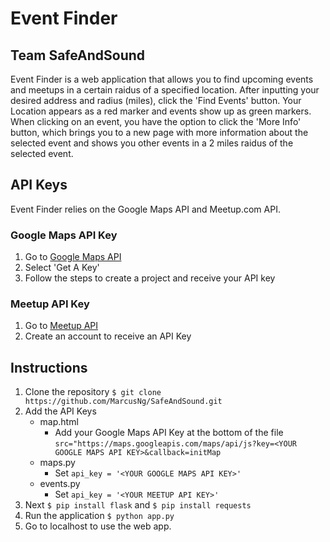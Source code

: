 # Event Finder
## Team SafeAndSound
Event Finder is a web application that allows you to find upcoming events and meetups in a certain raidus of a specified location. After inputting your desired address and radius (miles), click the 'Find Events' button. Your Location appears as a red marker and events show up as green markers. When clicking on an event, you have the option to click the 'More Info' button, which brings you to a new page with more information about the selected event and shows you other events in a 2 miles raidus of the selected event.

## API Keys
Event Finder relies on the Google Maps API and Meetup.com API.
### Google Maps API Key
1. Go to [Google Maps API](https://developers.google.com/maps/web/)
2. Select 'Get A Key'
3. Follow the steps to create a project and receive your API key
### Meetup API Key
1. Go to [Meetup API](https://secure.meetup.com/meetup_api/key/)
2. Create an account to receive an API Key

## Instructions
1. Clone the repository `$ git clone https://github.com/MarcusNg/SafeAndSound.git`
2. Add the API Keys
   * map.html
     * Add your Google Maps API Key at the bottom of the file `src="https://maps.googleapis.com/maps/api/js?key=<YOUR GOOGLE MAPS API KEY>&callback=initMap`
   * maps.py
     * Set `api_key = '<YOUR GOOGLE MAPS API KEY>'`
   * events.py
     * Set `api_key = '<YOUR MEETUP API KEY>'`
3. Next `$ pip install flask` and `$ pip install requests`
4. Run the application `$ python app.py`
5. Go to localhost to use the web app.